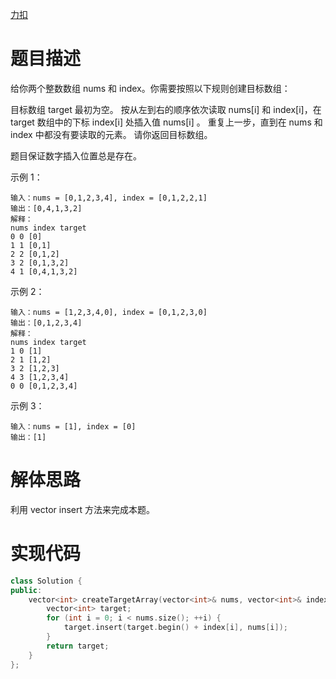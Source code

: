 [力扣](https://leetcode-cn.com/problems/create-target-array-in-the-given-order/)

# 题目描述

给你两个整数数组 nums 和 index。你需要按照以下规则创建目标数组：

目标数组 target 最初为空。
按从左到右的顺序依次读取 nums[i] 和 index[i]，在 target 数组中的下标 index[i] 处插入值 nums[i] 。
重复上一步，直到在 nums 和 index 中都没有要读取的元素。
请你返回目标数组。

题目保证数字插入位置总是存在。

示例 1：

```
输入：nums = [0,1,2,3,4], index = [0,1,2,2,1]
输出：[0,4,1,3,2]
解释：
nums index target
0 0 [0]
1 1 [0,1]
2 2 [0,1,2]
3 2 [0,1,3,2]
4 1 [0,4,1,3,2]
```

示例 2：

```
输入：nums = [1,2,3,4,0], index = [0,1,2,3,0]
输出：[0,1,2,3,4]
解释：
nums index target
1 0 [1]
2 1 [1,2]
3 2 [1,2,3]
4 3 [1,2,3,4]
0 0 [0,1,2,3,4]
```

示例 3：

```
输入：nums = [1], index = [0]
输出：[1]
```

# 解体思路

利用 vector insert 方法来完成本题。

# 实现代码

```cpp
class Solution {
public:
    vector<int> createTargetArray(vector<int>& nums, vector<int>& index) {
        vector<int> target;
        for (int i = 0; i < nums.size(); ++i) {
            target.insert(target.begin() + index[i], nums[i]);
        }
        return target;
    }
};
```
